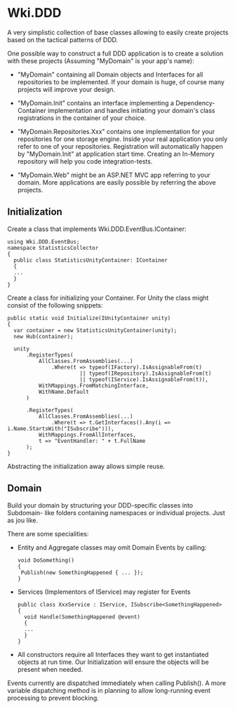 # Wki.DDD

A very simplistic collection of base classes allowing to easily create
projects based on the tactical patterns of DDD.

One possible way to construct a full DDD application is to create a 
solution with these projects (Assuming "MyDomain" is your app's name):

 * "MyDomain" containing all Domain objects and Interfaces for all
   repositories to be implemented. If your domain is huge, of course
   many projects will improve your design.

 * "MyDomain.Init" contains an interface implementing a Dependency-Container
   implementation and handles initiating your domain's class registrations
   in the container of your choice.

 * "MyDomain.Repositories.Xxx" contains one implementation for your
   repositories for one storage engine. Inside your real application you
   only refer to one of your repositories. Registration will automatically
   happen by "MyDomain.Init" at application start time. Creating an
   In-Memory repository will help you code integration-tests.

 * "MyDomain.Web" might be an ASP.NET MVC app referring to your domain. 
   More applications are easily possible by referring the above projects.


## Initialization

Create a class that implements Wki.DDD.EventBus.IContainer:

    using Wki.DDD.EventBus;
    namespace StatisticsCollector
    {
      public class StatisticsUnityContainer: IContainer
	  {
	  ...
	  }
    }

Create a class for initializing your Container. For Unity the class
might consist of the following snippets:

    public static void Initialize(IUnityContainer unity)
    {
      var container = new StatisticsUnityContainer(unity);
      new Hub(container);
    
      unity
          .RegisterTypes(
              AllClasses.FromAssemblies(...)
                  .Where(t => typeof(IFactory).IsAssignableFrom(t)
                           || typeof(IRepository).IsAssignableFrom(t)
                           || typeof(IService).IsAssignableFrom(t)),
              WithMappings.FromMatchingInterface,
              WithName.Default
          )
	      
          .RegisterTypes(
              AllClasses.FromAssemblies(...)
                  .Where(t => t.GetInterfaces().Any(i => i.Name.StartsWith("ISubscribe"))),
              WithMappings.FromAllInterfaces,
              t => "EventHandler: " + t.FullName
          );
    }

Abstracting the initialization away allows simple reuse.

## Domain

Build your domain by structuring your DDD-specific classes into Subdomain-
like folders containing namespaces or individual projects. Just as jou like.

There are some specialities:

 * Entity and Aggregate classes may omit Domain Events by calling:

       void DoSomething()
	   {
        Publish(new SomethingHappened { ... });
	   }

 * Services (Implementors of IService) may register for Events

       public class XxxService : IService, ISubscribe<SomethingHappened>
	   {
	     void Handle(SomethingHappened @event)
	     {
	     ...
	     }
	   }
 
 * All constructors require all Interfaces they want to get instantiated
   objects at run time. Our Initialization will ensure the objects will
   be present when needed.

Events currently are dispatched immediately when calling Publish().
A more variable dispatching method is in planning to allow long-running
event processing to prevent blocking.
